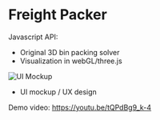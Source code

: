 # Freight Packer
Javascript API:
- Original 3D bin packing solver
- Visualization in webGL/three.js

![UI Mockup](...)

+ UI mockup / UX design

Demo video: https://youtu.be/tQPdBg9_k-4

